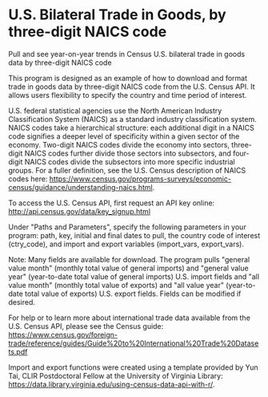 # U.S. Bilateral Trade in Goods, by three-digit NAICS code
Pull and see year-on-year trends in Census U.S. bilateral trade in goods data by three-digit NAICS code

This program is designed as an example of how to download and format trade in goods data by three-digit NAICS code from the U.S. Census API. It allows users flexibility to specify the country and time period of interest. 

U.S. federal statistical agencies use the North American Industry Classification System (NAICS) as a standard industry classification system. NAICS codes take a hierarchical structure: each additional digit in a NAICS code signifies a deeper level of specificity within a given sector of the economy. Two-digit NAICS codes divide the economy into sectors, three-digit NAICS codes further divide those sectors into subsectors, and four-digit NAICS codes divide the subsectors into more specific industrial groups. For a fuller definition, see the U.S. Census description of NAICS codes here: https://www.census.gov/programs-surveys/economic-census/guidance/understanding-naics.html. 

To access the U.S. Census API, first request an API key online:
http://api.census.gov/data/key_signup.html

Under "Paths and Parameters", specify the following parameters in your program: path, key, initial and final dates to pull, the country code of interest (ctry_code), and import and export variables (import_vars, export_vars).  

Note: Many fields are available for download. The program pulls "general value month" (monthly total value of general imports) and "general value year" (year-to-date total value of general imports) U.S. import fields and "all value month" (monthly total value of exports) and "all value year" (year-to-date total value of exports) U.S. export fields. Fields can be modified if desired.

For help or to learn more about international trade data available from the U.S. Census API, please see the Census guide:
https://www.census.gov/foreign-trade/reference/guides/Guide%20to%20International%20Trade%20Datasets.pdf

Import and export functions were created using a template provided by Yun Tai, CLIR Postdoctoral Fellow at the University of Virginia Library: https://data.library.virginia.edu/using-census-data-api-with-r/.  
